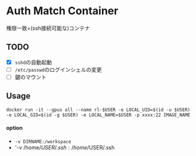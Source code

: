 # Auth Match Container
権限一致+(ssh接続可能な)コンテナ

## TODO
- [x] `sshd`の自動起動
- [ ] `/etc/passwd`のログインシェルの変更
- [ ] 鍵のマウント

## Usage
```
docker run -it --gpus all --name rl-$USER -e LOCAL_UID=$(id -u $USER) -e LOCAL_GID=$(id -g $USER) -e LOCAL_NAME=$USER -p xxxx:22 IMAGE_NAME
```
#### option
- `-v DIRNAME:/workspace`
- '-v /home/$USER/.ssh:/home/$USER/.ssh
